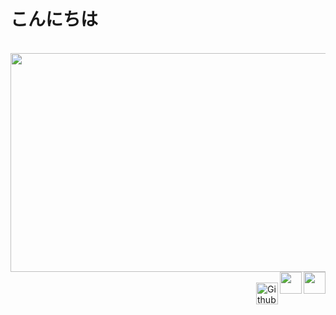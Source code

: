<p align="center">
  <h1>こんにちは</h1>
</p>
</br>

<img src="https://media.giphy.com/media/MeDLB8TbxRERTTwV0a/giphy.gif" width="800" height="350">

<a href="https://twitter.com/CleanScripting">
  <img align="right" width="35px" src="https://cdn.jsdelivr.net/npm/simple-icons@v3/icons/twitter.svg" />
</a></br>
<a href="https://www.linkedin.com/in/vishnu-kumar-96bb79102">
  <img align="right"  width="35px" src="https://cdn.jsdelivr.net/npm/simple-icons@v3/icons/linkedin.svg" />
</a></br>
<a href="https://github.com/atkumarvishnu">
  <img align="right" alt="Github" width="35px" src="https://cdn.jsdelivr.net/npm/simple-icons@v3/icons/github.svg" />
</a>
